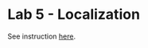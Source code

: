 # Lab 5 - Localization

See instruction [here](https://github.mit.edu/mylin/lab5_localization/blob/master/README.ipynb).
